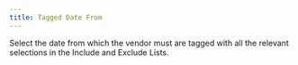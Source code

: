 ```yaml
---
title: Tagged Date From
---
```



Select the date from which the vendor must are tagged with all the relevant  selections in the Include and Exclude Lists.
